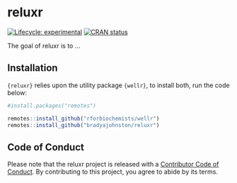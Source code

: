 
<!-- README.md is generated from README.Rmd. Please edit that file -->

# reluxr

<!-- badges: start -->

[![Lifecycle:
experimental](https://img.shields.io/badge/lifecycle-experimental-orange.svg)](https://lifecycle.r-lib.org/articles/stages.html#experimental)
[![CRAN
status](https://www.r-pkg.org/badges/version/reluxr)](https://CRAN.R-project.org/package=reluxr)
<!-- badges: end -->

The goal of reluxr is to …

## Installation

`{reluxr}` relies upon the utility package `{wellr}`, to install both,
run the code below:

``` r
#install.packages("remotes")

remotes::install_github("rforbiochemists/wellr")
remotes::install_github("bradyajohnston/reluxr")
```

## Code of Conduct

Please note that the reluxr project is released with a [Contributor Code
of
Conduct](https://contributor-covenant.org/version/2/0/CODE_OF_CONDUCT.html).
By contributing to this project, you agree to abide by its terms.
